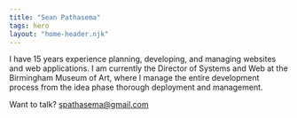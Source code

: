 ```yaml
---
title: "Sean Pathasema"
tags: hero
layout: "home-header.njk"
---
```


I have 15 years experience planning, developing, and managing websites and web applications. I am currently the Director of Systems and Web at the Birmingham Museum of Art, where I manage the entire development process from the idea phase thorough deployment and management.

 Want to talk? [spathasema@gmail.com](mailto:spathasema@gmail.com)
               